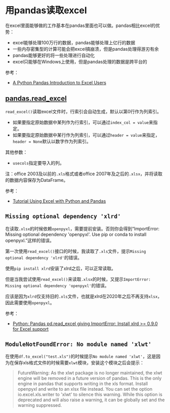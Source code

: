 # 用pandas读取excel

在excel里面能够做的工作基本在pandas里面也可以做。pandas相比excel的优势：

- excel能够处理100万行的数据，pandas能够处理上亿行的数据
- 一些内存密集型的计算可能会把excel搞崩溃，但是pandas处理得游刃有余
- pandas能够更好的将一些处理进行自动化
- excel只能够在Windows上使用，但是pandas处理的数据是跨平台的


参考：

- [A Python Pandas Introduction to Excel Users](https://towardsdatascience.com/a-python-pandas-introduction-to-excel-users-1696d65604f6)


## [pandas.read_excel](https://pandas.pydata.org/docs/reference/api/pandas.read_excel.html#pandas-read-excel)

`read_excel()`读取excel文件时，行索引会自动生成，默认以第0行作为列索引。

- 如果要指定原始数据中某列作为行索引，可以通过`index_col = value`来指定。
- 如果要指定原始数据中某行作为列索引，可以通过`header = value`来指定，`header = None`默认以数字作为列索引。

其他参数：

- `usecols`指定要导入的列。


注：office 2003及以前的`.xls`格式或者office 2007年及之后的`.xlsx`，并将读取的数据内容保存为DataFrame。


参考：

- [Tutorial Using Excel with Python and Pandas](https://www.dataquest.io/blog/excel-and-pandas/)



## `Missing optional dependency 'xlrd'`

在读取`.xlsx`的时候依赖`openpyxl`，需要提前安装。否则你会得到“ImportError: Missing optional dependency 'openpyxl'.  Use pip or conda to install openpyxl.”这样的错误。

第一次使用`read_excel()`接口的时候，我读取了`.xls`文件，提示`Missing optional dependency 'xlrd'`的错误。

使用`pip install xlrd`安装了xlrd之后，可以正常读取。

但是当我尝试使用`read_excel()`来读取`.xlsx`的时候，又提示`ImportError: Missing optional dependency 'openpyxl'`的错误。

应该是因为`xlrd`仅支持旧的`.xls`文件，也就是xlrd在2020年之后不再支持`xlsx`，因此需要使用`openpyxl`。

参考：

- [Python: Pandas pd.read_excel giving ImportError: Install xlrd >= 0.9.0 for Excel support](https://stackoverflow.com/questions/48066517/python-pandas-pd-read-excel-giving-importerror-install-xlrd-0-9-0-for-excel)

## `ModuleNotFoundError: No module named 'xlwt'`

在使用`df.to_excel("test.xls")`的时候提示`No module named 'xlwt'`，这是因为在保存xls格式文件的时候需要`xlwt`模块，安装这个模块之后会提示：

> FutureWarning: As the xlwt package is no longer maintained, the xlwt engine will be removed in a future version of pandas. This is the only engine in pandas that supports writing in the xls format. Install openpyxl and write to an xlsx file instead. You can set the option io.excel.xls.writer to 'xlwt' to silence this warning. While this option is deprecated and will also raise a warning, it can be globally set and the warning suppressed.